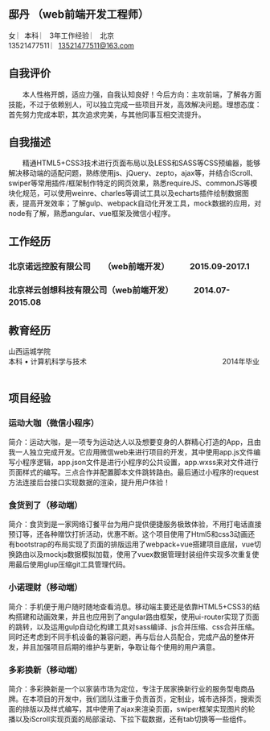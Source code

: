 ## 邸丹  （web前端开发工程师）   
女  ︳本科 ︳ 3年工作经验  ︳ 北京   
13521477511 ︳13521477511@163.com  
## 自我评价
　　本人性格开朗，适应力强，自我认知良好！今后方向：主攻前端，了解各方面技能，不过于依赖别人，可以独立完成一些项目开发，高效解决问题。理想态度：首先努力完成本职，其次追求完美，与其他同事互相交流提升。
## 自我描述  
　　精通HTML5+CSS3技术进行页面布局以及LESS和SASS等CSS预编器，能够解决移动端的适配问题，熟练使用js、jQuery、zepto，ajax等，并结合iScroll、swiper等常用插件/框架制作特定的网页效果，熟悉requireJS、commonJS等模块化规范，可以使用weinre、charles等调试工具以及echarts插件绘制数据图表，提高开发效率；了解gulp、webpack自动化开发工具，mock数据的应用，对node有了解，熟悉angular、vue框架及微信小程序。
## 工作经历   
### 北京诺远控股有限公司　　（web前端开发）　　　2015.09-2017.1<br/>
### 北京祥云创想科技有限公司（web前端开发）　　　2014.07-2015.08  　　　　
## 教育经历  
 山西运城学院 	<br/>
	本科 • 计算机科学与技术 　　　　　　　　　　　　　　　　　　　2014年毕业  
##  项目经验  
### 运动大咖（微信小程序）<br/>
简介：运动大咖，是一项专为运动达人以及想要变身的人群精心打造的App，且由我一人独立完成开发。它应用微信web来进行项目的开发，其中使用app.js文件编写小程序逻辑，app.json文件是进行小程序的公共设置，app.wxss来对文件进行页面样式的编写。三点合作并配置脚本文件跳转路由。最后通过小程序的request方法连接后台接口实现数据的渲染，提升用户体验！
### 食货到了（移动端）<br/>
简介：食货到是一家网络订餐平台为用户提供便捷服务极致体验，不用打电话直接预订等，还各种赠饮打折活动，优惠不断。这个项目使用了Html5和css3动画还有bootstrap的布局实现了页面的排版运用了webpack+vue搭建项目底层，vue切换路由以及mockjs数据模拟加载，使用了vuex数据管理封装组件实现多次重复使用最后使用glup压缩git工具管理代码。<br/>
### 小诺理财（移动端）<br/>
简介：手机便于用户随时随地查看消息。移动端主要还是依靠HTML5+CSS3的结构搭建和动画效果，并且也应用到了angular路由框架，使用ui-router实现了页面的跳转，以及运用gulp自动化构建工具对sass编译、js合并压缩、css合并压缩。同时还考虑到不同手机设备的兼容问题，再与后台人员配合，完成产品的整体开发，并且加强项目后期的维护与更新，争取让每个使用的用户满意。<br/> 
### 多彩换新（移动端） <br/>
简介：多彩换新是一个以家装市场为定位，专注于居家换新行业的服务型电商品牌。在本项目的开发中，我们团队注重于负责首页，定制业，城市选择页，搜索页面的排版以及样式编写，其中使用了ajax来渲染页面，swiper框架实现图片的轮播以及iScroll实现页面的局部滚动、下拉下载数据，还有tab切换等一些组件。<br/>



